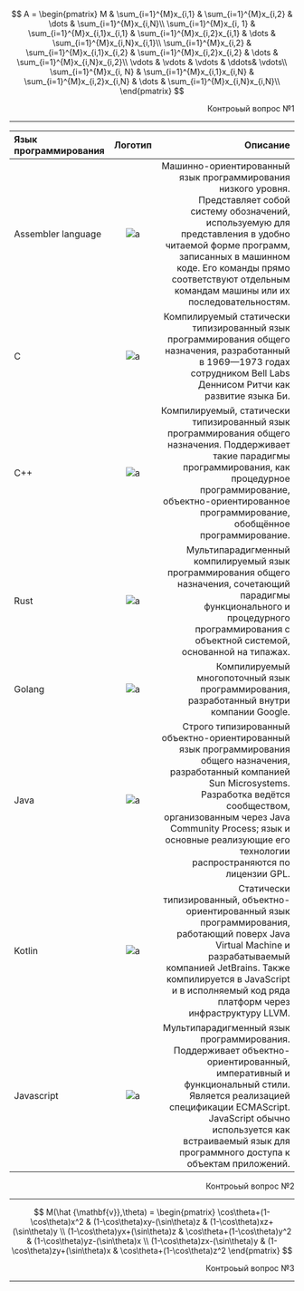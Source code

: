 $$
A = 
\begin{pmatrix}
    M & \sum_{i=1}^{M}x_{i,1} & \sum_{i=1}^{M}x_{i,2} & \dots & \sum_{i=1}^{M}x_{i,N}\\
    \sum_{i=1}^{M}x_{i, 1} & \sum_{i=1}^{M}x_{i,1}x_{i,1} & \sum_{i=1}^{M}x_{i,2}x_{i,1} & \dots & \sum_{i=1}^{M}x_{i,N}x_{i,1}\\
    \sum_{i=1}^{M}x_{i,2} & \sum_{i=1}^{M}x_{i,1}x_{i,2} & \sum_{i=1}^{M}x_{i,2}x_{i,2} & \dots & \sum_{i=1}^{M}x_{i,N}x_{i,2}\\
    \vdots & \vdots & \vdots & \ddots& \vdots\\
    \sum_{i=1}^{M}x_{i, N} & \sum_{i=1}^{M}x_{i,1}x_{i,N} & \sum_{i=1}^{M}x_{i,2}x_{i,N} & \dots & \sum_{i=1}^{M}x_{i,N}x_{i,N}\\
\end{pmatrix}
$$

<div style="text-align: right;">Контроьый вопрос №1</div>
<hr/>

| Язык программирования |                           Логотип                            |                                                                                                                                                                                                                                                                                    Описание |
| :-------------------- | :----------------------------------------------------------: | ------------------------------------------------------------------------------------------------------------------------------------------------------------------------------------------------------------------------------------------------------------------------------------------: |
| Assembler language    |  ![a](.\images\assembler.png "assembler language logotype")  |    Машинно-ориентированный язык программирования низкого уровня. Представляет собой систему обозначений, используемую для представления в удобно читаемой форме программ, записанных в машинном коде. Его команды прямо соответствуют отдельным командам машины или их последовательностям. |
| C                     |          ![a](.\images\c.png "C language logotype")          |                                                                                                                Компилируемый статически типизированный язык программирования общего назначения, разработанный в 1969—1973 годах сотрудником Bell Labs Деннисом Ритчи как развитие языка Би. |
| C++                   |        ![a](.\images\c-.png "C++ language logotype")         |                                                  Компилируемый, статически типизированный язык программирования общего назначения. Поддерживает такие парадигмы программирования, как процедурное программирование, объектно-ориентированное программирование, обобщённое программирование. |
| Rust                  |       ![a](.\images\rust.png "rust language logotype")       |                                                                                                Мультипарадигменный компилируемый язык программирования общего назначения, сочетающий парадигмы функционального и процедурного программирования с объектной системой, основанной на типажах. |
| Golang                |     ![a](.\images\golang.png "golang language logotype")     |                                                                                                                                                                                                    Компилируемый многопоточный язык программирования, разработанный внутри компании Google. |
| Java                  |       ![a](.\images\java.png "java language logotype")       | Строго типизированный объектно-ориентированный язык программирования общего назначения, разработанный компанией Sun Microsystems. Разработка ведётся сообществом, организованным через Java Community Process; язык и основные реализующие его технологии распространяются по лицензии GPL. |
| Kotlin                |  ![a](.\images\kotlin_lang.jpg "kotlin language logotype")   |                                      Статически типизированный, объектно-ориентированный язык программирования, работающий поверх Java Virtual Machine и разрабатываемый компанией JetBrains. Также компилируется в JavaScript и в исполняемый код ряда платформ через инфраструктуру LLVM. |
| Javascript            | ![a](.\images\javascript.png "javascript language logotype") |                   Мультипарадигменный язык программирования. Поддерживает объектно-ориентированный, императивный и функциональный стили. Является реализацией спецификации ECMAScript. JavaScript обычно используется как встраиваемый язык для программного доступа к объектам приложений. |


<div style="text-align: right;">Контроьый вопрос №2</div>
<hr/>

$$
М(\hat {\mathbf{v}},\theta) = 
\begin{pmatrix}
\cos\theta+(1-\cos\theta)x^2 & (1-\cos\theta)xy-(\sin\theta)z & (1-\cos\theta)xz+(\sin\theta)y \\
(1-\cos\theta)yx+(\sin\theta)z & \cos\theta+(1-\cos\theta)y^2 & (1-\cos\theta)yz-(\sin\theta)x \\
(1-\cos\theta)zx-(\sin\theta)y & (1-\cos\theta)zy+(\sin\theta)x & \cos\theta+(1-\cos\theta)z^2
\end{pmatrix}
$$

<div style="text-align: right;">Контроьый вопрос №3</div>
<hr/>